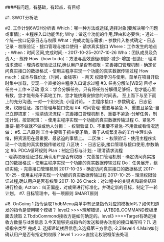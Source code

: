 ####有问题，有基础，有起点，有目标

#1. SWOT分析法

#2. 工作计划6W2H分析表
    Which：哪一种方法或途径,选择对象(要解决哪个问题或事情);
        - 主程序入口功能优化
	Why：做这个功能的作用,理由和必要性;
        - 通过一个统一接口记录日志与权限
	What：完成功能与需求;
	    - 参数传入格式确定
	    - 日志记录
	    - 权限验证
	    - 接口管理与接口使用
	    - 请求真实接口
	Where：工作发生的地点 ;
	    - 
	When：时间区间,完成时间;
	    - 2017-10-25~2017-10-26
	Who：团队成员及负责人;
	    - 熊锋
	How（how to do）：方法与高效途径(剔除-减少-增加-创造);
	    - 理清请求流程
	    - 理清权限验证过程,确认用户是否有权限
	    - 完善接口管理机制
	    - 确定访问真实接口的数据格式
	    - 使用主程序实现一个功能的真实数据传输过程
	How much：成本与性价比（时间，金钱等）
	    - 两天 权限学习与使用，菜单在项目开启时集中加载，实现一个直接的主程序入口请求过程
#3. 任务分解法[WBS]  目标→任务→工作→活动
    意义：学会分解任务，只有将任务分解得足够细，您才能心里有数，您才能有条不紊地工作，您才能统筹安排您的时间表。
    至上而下与至下而上的充分沟通; 一对一个别交流; 小组讨论。
        - 主程序接口
        - 参数确定，日志记录，权限验证，接口管理与接口使用
#4. 时间管理-重要与紧急
	A、重要且紧急-自己立即搞定：
	    - 理清请求流程
	    - 完善接口管理机制
	B、重要不紧急-分解任务，制定计划，按部就班：
	    - 使用主程序实现一个功能的真实数据传输过程
	C、紧急不重要-能不做就不做或他人分担：
	    - 权限验证
	D、不重要不紧急-不用做或看情况选做：
#5. 二八原则
    工作中要善于抓主要矛盾，善于从纷繁复杂的工作中理出头绪，把资源用在最重要、最紧迫的事情上。
    二区块：
    - 权限验证
    - 使用主程序实现一个功能的真实数据传输过程
    八区块：
    - 日志记录,接口管理与接口使用,参数确定
#6. PDCA循环规则
	Plan：制定目标与计划;
	    - 理清请求流程  
	    - 理清权限验证过程,确认用户是否有权限
	    - 完善接口管理机制
	    - 确定访问真实接口的数据格式
	    - 使用主程序实现一个功能的真实数据传输过程
	Do：任务展开，组织实施;
	    - 完善接口管理机制 2017-10-25
	    - 确定访问真实接口的数据格式 2017-10-25
	    - 使用主程序实现一个功能的真实数据传输过程 2017-10-25
	    - 理清权限验证过程,确认用户是否有权限 2017-10-26
	Check：对过程中的关键点和最终结果进行检查;
	Action：纠正偏差，对成果进行标准化，并确定新的目标，制定下一轮计划。
#7. 目标管理中，有一项原则 SMART原则



#8. OnGoing
1.指令读取TbdbMenu菜单中有记录指令对应的模板Id吗？如何知道发的指令是使用哪个模板？ level2 >>>>理解错误，从TBDB_COMMAND模板里面去读取
2.TbdbCommond接收方是如何确定的。level3   >>>>Target有确定接收方数量与id类信息
3.今天能够完成指令的发送和待办功能的接口编写吗？(1. 选择指令类型 完成;2. 选择建筑楼层信息;3.选择第三方信息;-2,3)level4
4.Main如何确认用户是否有指定的权限？level 1 >>>>直接让权限框架去处理